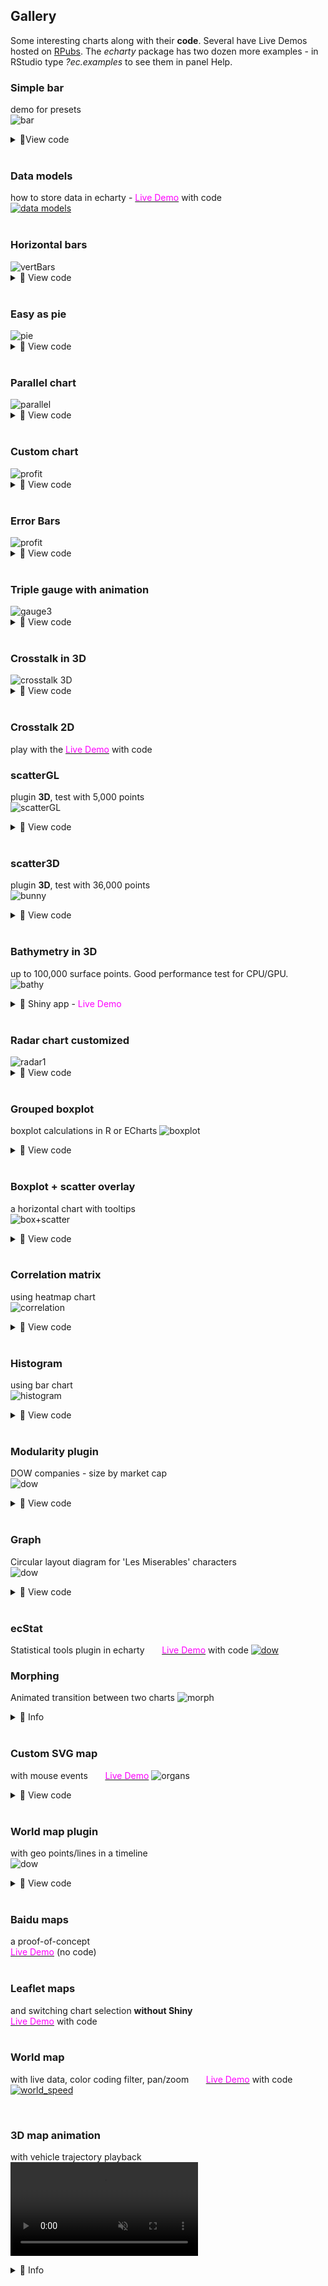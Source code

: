 ## Gallery

 Some interesting charts along with their **code**. Several have Live Demos hosted on [RPubs](https://rpubs.com/echarty). The *echarty* package has two dozen more examples - in RStudio type *?ec.examples* to see them in panel Help.


### Simple bar  
demo for presets  
<img src='img/cb.bar.png' alt='bar' />
<details><summary>🔻View code</summary>

```r
library(echarty); library(dplyr)
library(lubridate)
df <- data.frame(date=as.character(as.Date('2019-12-31') %m+% months(1:13)), 
                 num=runif(13))

#  with presets and df chained
p <- df %>% ec.init(ctype='bar') %>% ec.theme('dark')
p

#  without presets all options are explicitly assigned
p <- ec.init(preset=FALSE) %>% ec.theme('dark')
p$x$opts <- list(
  yAxis = list(show=TRUE),
  xAxis = list(type = 'category', 
               axisLabel = list(interval=0, rotate=45)
               #, axisTick=list(alignWithLabel=TRUE)
          ),
  series = list(list(
    type='bar', data=ec.data(df, 'values', FALSE)))
)
p

```
</details>
<br />  

### Data models 
how to store data in echarty - 
[<span style="color:magenta">Live Demo</span>](https://rpubs.com/echarty/data-models) with code  
<a href='https://rpubs.com/echarty/data-models' target=_blank> <img src='img/cb-datam.png' alt='data models' /></a>
<br><br>

### Horizontal bars
<img src='img/cb-33.png' alt='vertBars' />
<details><summary>🔻 View code</summary>

```r
library(echarty); library(dplyr)
df <- Orange %>% mutate(Tree=as.character(Tree)) %>%
      arrange(Tree) %>% group_by(Tree) %>% group_split()

p <- ec.init(preset=FALSE) %>% ec.theme('dark')
p$x$opts <- list(
  series = lapply(df, function(t) {
    list(type='bar', name=unique(t$Tree), data=t$circumference) }),
  legend = list(show=TRUE),
  xAxis = list(name='tree circumference in mm', nameLocation='center', nameGap=22),
  yAxis = list(data=unique(Orange$age), name='age in days'),
  tooltip = list(formatter='circumference={c} mm')
)
l <- length(p$x$opts$series)
p$x$opts$series[[l]]$name <- paste(p$x$opts$series[[l]]$name, ' trees')
p
```
</details>
<br />

### Easy as pie
<img src='img/cb-0.png' alt='pie' />
<details><summary>🔻 View code</summary>

```r
isl <- data.frame(name=names(islands), value=islands) %>% filter(value>60) %>% arrange(value)

library(echarty)
p <- ec.init()
p$x$opts <- list(
  title = list(text = "Landmasses over 60,000 mi\u00B2", left = 'center'),
  tooltip = list(trigger='item'),
  series = list(type='pie', data=ec.data(isl, 'names')),
  backgroundColor = '#191919')
p
```
</details>
<br />

### Parallel chart
<img src='img/cb-parallel.png' alt='parallel' />
<details><summary>🔻 View code</summary>

```r
p <- iris %>% group_by(Species) %>% 
  ec.init(ctype='parallel') %>% ec.theme('dark-mushroom')
p$x$opts$series <- lapply(p$x$opts$series, function(s) { 
  s$smooth=TRUE; s$lineStyle=list(width=3); s })  # update preset series
p$x$opts$color <- rainbow(10)
p
```
</details>
<br />

### Custom chart
<img src='img/cb-1.png' alt='profit' />
<details><summary>🔻 View code</summary>

```r
# source https://echarts.apache.org/examples/en/editor.html?c=custom-profit
# GUI translated with demo(js2r) with rdata and ritem added

library(echarty); library(dplyr)
data <- list(c(10, 16, 3, "A"), c(16, 18, 15, "B"), c(18, 26, 12, "C"), c(26, 32, 22, "D"), c(32, 56, 7, "E"), c(56, 62, 17, "F"))
colorList <- c("#4f81bd", "#c0504d", "#9bbb59", "#604a7b", "#948a54", "#e46c0b")
rdata <- 1:6 %>% purrr::map(function(x) {
    list(value = data[[x]],
          itemStyle = list(color=colorList[x])) })
ritem <- "function renderItem(params, api) {
    var yValue = api.value(2);
    var start = api.coord([api.value(0), yValue]);
    var size = api.size([api.value(1) - api.value(0), yValue]);
    var style = api.style();

    return {
        type: 'rect',
        shape: {
            x: start[0],
            y: start[1],
            width: size[0],
            height: size[1]
        },
        style: style
    };
}"
p <- ec.init() %>% ec.theme('dark-mushroom')      # only 2 commands used
p$x$opts <- list(
    title = list(text = "Profit", left = "center"),
    tooltip = list(zz = ""),
    xAxis = list(scale = TRUE), yAxis = list(zz = ""),
    series = list(list(type = "custom",
         renderItem = htmlwidgets::JS(ritem),
         label = list(show = TRUE, position = "top"),
         dimensions = list("from", "to", "profit"),
         encode = list(x = list(0, 1), y = 2,
                           tooltip = list(0, 1, 2), itemName = 3),
         data = rdata ))
)
p
```
</details>
<br />

### Error Bars
<img src='img/cb-2.png' alt='profit' />
<details><summary>🔻 View code</summary>

```r
# example by https://github.com/kuzmenkov111
library(echarty)
library(data.table)
library(binom); library(dplyr)
# function for percent and CI calculation
myfun_binom <- function(n,all){
  round((binom::binom.confint(n, all, methods = "wilson", conf.level=0.95)[,c(4:6)])*100,2)
}
#  --- 1. data prep
stackbar <- data.table(Year = c(2010, 2010, 2010, 2011, 2011, 2011, 2012, 2012, 2012, 2013,2013, 2013),
                       Category = c("A", "B", "C", "A", "B", "C", "A", "B", "C", "A", "B", "C"),
                       n = c(10, 20, 30, 30, 20, 10, 11,12,13, 15, 15, 15))
# calculate percent and 95% CI
stackbar <- stackbar[,`:=`(all=sum(n)), by = c("Year")][,c("perc","low","up") := myfun_binom(n,all)]
stackbar <- stackbar %>% mutate(xlbl=paste0(Year,' (N=',all,')'))
stackbar <- stackbar %>% relocate(xlbl,perc)  # move in front as natural X & Y columns
stackbar <- stackbar %>% group_by(Category)   # both ec.init & ecr.ebars need grouped data
#  --- 2. plot
q <- stackbar %>% ec.init(ctype='bar', load='custom') %>%
     ec.theme('dark-mushroom') %>%
     ecr.ebars(stackbar[,c('xlbl','low','up','Category')],    # only columns for x,low,high,category
               hwidth = 9)    # (optional) half-width of err.bar in pixels
#  --- 3. customization
groupColors <- c("#387e78","#eeb422","#d9534f")
q$x$opts$series <- lapply(q$x$opts$series, function(s, i) {
  if (s$type=='bar') {
    s$emphasis <- list(focus = 'series')
    s$color <- groupColors[parent.frame()$i[]]  # iteration hack, for fun only
  }
  else if (s$type=='custom')
    s$color <- 'cyan'
  s
})
q   # customized
```
</details>
<br />

### Triple gauge with animation
<img src='img/cb-5.png' alt='gauge3' />
<details><summary>🔻 View code</summary>

```r
jcode <- "setInterval(function () {
    opts.series[0].data[0].value = (Math.random() * 100).toFixed(2) - 0;
    opts.series[0].data[1].value = (Math.random() * 100).toFixed(2) - 0;
    opts.series[0].data[2].value = (Math.random() * 100).toFixed(2) - 0;
    chart.setOption(opts, true);
}, 2000);"
library(echarty)
p <- ec.init(js=jcode) %>% ec.theme('dark')
p$x$opts <- list(series = list(
    list(type = "gauge", 
    anchor = list(show = TRUE, showAbove = TRUE,
    size = 18, itemStyle = list(color = "#FAC858")), 
    pointer = list(icon = "path://M2.9,0.7L2.9,0.7c1.4,0,2.6,1.2,2.6,2.6v115c0,1.4-1.2,2.6-2.6,2.6l0,0c-1.4,0-2.6-1.2-2.6-2.6V3.3C0.3,1.9,1.4,0.7,2.9,0.7z",
    width = 8, length = "80%", offsetCenter = list(0, "8%")), 
    progress = list(show = TRUE,
      overlap = TRUE, roundCap = TRUE), axisLine = list(roundCap = TRUE), 
    data = list(
      list(value = 20, name = "One", title = list(offsetCenter = list("-40%", "80%")), detail = list(offsetCenter = list("-40%","95%"))), 
      list(value = 40, name = "Two", title = list(offsetCenter = list("0%", "80%")), detail = list(offsetCenter = list("0%", "95%"))), 
      list(value = 60, name = "Three", title = list(offsetCenter = list("40%", "80%")), detail = list(offsetCenter = list("40%","95%")))), 
    title = list(fontSize = 14), detail = list(width = 40, height = 14, fontSize = 14, color = "#fff", backgroundColor = "auto", borderRadius = 3, formatter = "{value}%"))))
p
```
</details>
<br />
<a id='3D'></a>

### Crosstalk in 3D

<img src='img/cb-3.png' alt='crosstalk 3D' />
<details><summary>🔻 View code</summary>

```r
# echarty can highlight 3D points selected by external controls
library(crosstalk); library(DT); library(d3scatter); library(htmltools)
library(echarty); library(dplyr); library(tibble)
sdf <- mtcars %>% rownames_to_column(var='name') %>% relocate(mpg,wt,hp) 
sdf <- SharedData$new(sdf)

p3 <- sdf %>% ec.init(load='3D', 
            title = list(text="3D brush listener")) %>%
            ec.theme('dark-mushroom')
p3$x$opts$series[[1]] <- list(
  type='scatter3D', symbolSize=11,
  itemStyle=list(color = htmlwidgets::JS("function(params){
    let cyl=params.value[4]; return (cyl==4 ? 'RoyalBlue' : cyl==6 ? 'OrangeRed':'green');}") ),
  emphasis = list(focus='self', blurScope='series', itemStyle=list(color='red'))
)

bscols( list(
    d3scatter(sdf, ~mpg, ~wt, ~factor(cyl), width="100%", height=300),br(),
    datatable(sdf, extensions="Scroller", style="bootstrap", class="compact", width="100%",
              options=list(deferRender=TRUE, scrollY=300, scroller=TRUE))
  ),  p3
)
```
</details>
<br />

### Crosstalk 2D
play with the [<span style="color:magenta">Live Demo</span>](https://rpubs.com/echarty/crosstalk) with code 
<br />


### scatterGL
plugin **3D**, test with 5,000 points  
<img src='img/cb-6.png' alt='scatterGL' />
<details><summary>🔻 View code</summary>

```r
# example works also with type='scatter', just ec.data needs to be format='values'
library(echarty); library(tibble)
dim <- 2500   # sample data half-quantity, could be 100x more
slip <- if (dim %% 2) 0.1 else -0.1
setData <- function(offset) {
	t <- tibble(x = runif(dim, max=10),
					y = offset + sin(x) - x * slip * runif(dim))
	round(t,3)
}
sers <- NULL	# two consecutive series, same data shifted vertically
for(i in 0:1) 
	sers <- append(sers, list(
	list(type = 'scatterGL',
		data = ec.data(setData(i), 'dataset', FALSE),
		symbolSize=3, large=TRUE,
		itemStyle=list(opacity=0.4, color=(if (i==0) 'cyan' else 'pink'))
	)
	))
p <- ec.init(load='3D', preset=FALSE)  %>% ec.theme('dark-mushroom') 
p$x$opts <- list(
  xAxis = list(show=TRUE),	  # scatterGL is not 3D, needs 2D axes
  yAxis = list(show=TRUE),
  series = sers,
  dataZoom = list(type='inside',start=50)
)
p
```
</details>
<br />


### scatter3D
plugin **3D**, test with 36,000 points  
<img src='img/cb-7.png' alt='bunny' />
<details><summary>🔻 View code</summary>

```r
library(onion); library(echarty)
data(bunny)
tmp <- as.data.frame(bunny)
p <- tmp %>% ec.init(load='3D') %>% ec.theme('dark-mushroom')
p$x$opts$series[[1]] <- list(type='scatter3D', symbolSize=2)
p$x$opts$visualMap <- list( 
      inRange=list(color = rainbow(10)), calculable=TRUE,
      min=min(tmp$y), max=max(tmp$y), dimension=1)
p
```
</details>
<br />


### Bathymetry in 3D
up to 100,000 surface points. Good performance test for CPU/GPU.  
<img src='img/hawaii3d.png' alt='bathy' />
<details><summary>🔻 Shiny app - <span style="color:magenta">Live Demo</span></summary>

```r
shiny::runGist('https://gist.github.com/helgasoft/121d7d3ff7d292990c3e05cfc1cbf24b')
```
</details>
<br />


### Radar chart customized
<img src='img/cb-8.png' alt='radar1' />
<details><summary>🔻 View code</summary>

```r
data <- data.frame(
  name = c('129511','129519','129525','129520','129138'),
  values = c(12,45,23,50,32), max = rep(60, 5)
)
# build a list for rich formatting
rifo <- lapply(data$name, function(x) { 
  list(height = 30, 
       backgroundColor=list(
  image=paste0('https://image.flaticon.com/icons/png/512/129/',x,'.png')))
}) 
names(rifo) <- data$name

p <- data %>% ec.init(preset=FALSE) %>% ec.theme('dark-mushroom')
p$x$opts$radar <- list(
  indicator = ec.data(data, 'names'),
  name = list(formatter=htmlwidgets::JS("function(value){ return '{'+value+'| }'; }"),
              rich = rifo)
)
p$x$opts$series = list( list(
  type = 'radar',
  data = list(data$values)
))
p
```
</details>
<br />

### Grouped boxplot
boxplot calculations in R or ECharts
<img src='img/cb-9.png' alt='boxplot' />
<details><summary>🔻 View code</summary>

```r
library(echarty); library(dplyr)

# 1) boxplot calculation in R ---------------------

p <- ec.init()
p$x$opts$series <- list(
  list(type='boxplot', name='mpg', data=list(boxplot.stats(mtcars$mpg)$stats)), 
  list(type='boxplot', name='hp',  data=list(boxplot.stats(mtcars$hp)$stats)), 
  list(type='boxplot', name='disp',data=list(boxplot.stats(mtcars$disp)$stats))
)	
p$x$opts$xAxis <- list(type = 'category')
p$x$opts$legend <- list(show=TRUE)
p

# 2) boxplot calculation in ECharts ---------------------
df <- mtcars[,c(1,3,4)] |> mutate(mpg=mpg*10)
p <- ec.init()
p$x$opts$dataset <- list(
  list(source= ec.data(data.frame(t(df)), header=FALSE)),
  list(transform= list(type='boxplot')),
  list(fromDatasetIndex=1, fromTransformResult= 1))
p$x$opts$series <- list(
  list(name= 'boxplot', type= 'boxplot', datasetIndex= 1),
  list(name= 'outlier', type= 'scatter', encode= list(x=1, y=0), datasetIndex= 2)
)
p$x$opts$yAxis <- list(type= 'category', boundaryGap=TRUE)
p$x$opts$legend <- list(show=TRUE)
p

# 3) grouped boxplot in ECharts ---------------------
#    source: https://echarts.apache.org/examples/en/editor.html?c=boxplot-multi

grps <- list()     # data is 3 groups of 18 experiments
for (grp in 1:3) {
	seriesData <- list()
	for (i in 1:18) {
		cate <- runif(10, 1, 200)
		seriesData <- append(seriesData, list(cate))
	}
	grps[[grp]] <- seriesData
}

p <- ec.init() %>% ec.theme('bm', code='{
      "color":["chartreuse","red","cyan"], 
      "grid":{"backgroundColor":"#333"}, 
      "backgroundColor":"#333", 
      "legend":{"textStyle": {"color": "#eeeeee"}} }')
p$x$opts$dataset <- list(
  list(source=grps[[1]]), list(source=grps[[2]]), list(source=grps[[3]]),
  list(fromDatasetIndex=0, transform=list(type='boxplot', config=list(itemNameFormatter='expr {value}'))),
  list(fromDatasetIndex=1, transform=list(type='boxplot', config=list(itemNameFormatter='expr {value}'))),
  list(fromDatasetIndex=2, transform=list(type='boxplot', config=list(itemNameFormatter='expr {value}')))
)
p$x$opts$series[[1]] <- list(type = 'boxplot', datasetIndex=3, name='c1')
p$x$opts$series[[2]] <- list(type = 'boxplot', datasetIndex=4, name='c2')
p$x$opts$series[[3]] <- list(type = 'boxplot', datasetIndex=5, name='c3')
p$x$opts$xAxis <- list(type = 'category', axisLine=list(onZero=FALSE),
  splitArea = list(show=TRUE))
p$x$opts$legend <- list(show=TRUE)
p$x$opts$tooltip <- list(trigger='item')
p$x$opts$dataZoom <- list(list(type='slider',start=50))
p
```
</details>
<br />

<a id='boxplot'></a>
### Boxplot + scatter overlay
a horizontal chart with tooltips  
<img src='img/cb-pumpkin.png' alt='box+scatter' />
<details><summary>🔻 View code</summary>

```r
#' inspired by https://juliasilge.com/blog/giant-pumpkins/
library(tidyverse)
pumpkins_raw <- readr::read_csv("https://raw.githubusercontent.com/rfordatascience/tidytuesday/master/data/2021/2021-10-19/pumpkins.csv")
pumpkins <-
	pumpkins_raw %>%
	separate(id, into = c("year", "type")) %>%
	mutate(across(c(year, weight_lbs), parse_number)) %>% #, ott, place
	filter(type == "P") %>%
	select(country, weight_lbs, year) %>% #, place, ott, gpc_site, year
	mutate(country = fct_lump(country, n = 10) )

tmp <- tidyr::pivot_wider(pumpkins, names_from=year, 
								  values_from=weight_lbs )
for(i in 2013:2016) 
	tmp <- tmp %>% tidyr::unnest_wider(as.character(i), names_repair='unique')

tmp$rmean <- apply(tmp[, -1], 1, function(x) median(unlist(x), na.rm=TRUE))
tmp <- tmp[order(tmp$rmean), ]
rnames <- as.character(tmp$country)
tmp <- as.data.frame(t(within(tmp, rm(country,rmean))))
tt <- lapply(tmp, function(u) unname(na.omit(unlist(u))))
tt <- unname(lapply(tt, c))   # trick to remove attributes
yax <- paste(rnames, collapse="','")   # for Y axis labels
yax <- paste0("function (params) { return ['",yax,"'][params.value]; }")

library(echarty)
p <- ec.init() |> ec.theme('dark-mushroom') |> ec.snip()
p$title <- list(
	list(text="Giant Pumpkins", subtext='inspiration',
		  sublink='https://juliasilge.com/blog/giant-pumpkins/') 
	,list(text=paste(nrow(pumpkins),'records for 2013:2021'), 
			textStyle= list(fontSize= 12), left= '60%', top= '90%' )
)
p$xAxis <- list(name='weigth (lbs)', min=0, 
					 nameLocation='center', nameGap=20)
p$yAxis <- list(
	list(type= 'category'), 
	list(type= 'value', max=11, show=FALSE))
p$dataset <- list(
	list(source= tt),
	list(transform= list(type='boxplot',
				config=list(itemNameFormatter= htmlwidgets::JS(yax))
	)),
	list(fromDatasetIndex= 1, fromTransformResult= 1)
)
p$series <- list(      # use ECharts built-in boxplot
	list(name= 'boxplot', type= 'boxplot', datasetIndex= 1
		  ,color='LightGrey', itemStyle= list(color='DimGray'), 
		  boxWidth=c(13,50) )
)
i <- 0.5
sers <- lapply(p$dataset[[1]]$source, function(xx) {
	yy <- jitter(rep(i, length(xx)), amount=0.2); i <<- i + 1
	xx <- jitter(xx, amount=0.2)
	data <- list()
	for(j in 1:length(xx)) data <- append(data, list(list(xx[j], yy[j])))
	list(name='data', type= 'scatter', data=data, yAxisIndex=1, 
		  symbolSize=3, itemStyle=list(opacity=0.3), color=heat.colors(11)[i-0.5])
})
p$series <- append(p$series, sers)
p$legend <- list(show=TRUE)
p$tooltip <- list(show=TRUE, 
	formatter=htmlwidgets::JS("function(c) { return (c.value[0].toFixed()+' lbs');}"))
ec.snip(p)

```
</details>
<br />

### Correlation matrix
using heatmap chart  
<img src='img/cb-correlation.png' alt='correlation' />
<details><summary>🔻 View code</summary>

```r
library(echarty); library(dplyr)
# prepare and calculate data
mtx <- cor(infert %>% dplyr::mutate(education=as.numeric(education)))
order <- corrplot::corrMatOrder(mtx)
mtx <- mtx[order, order]
df <- as.data.frame(as.table(mtx))
for(i in 1:2) df[,i] <- as.character(df[,i])

# ECharts heatmap expects dataset columns in a certain order: relocate
p <- df %>% relocate(Var2) %>% ec.init(ctype='heatmap') %>% ec.theme('dark')
p$x$opts$title = list(text='Infertility after abortion correlation')
p$x$opts$xAxis$axisLabel <- list(rotate=45)
p$x$opts$visualMap <- list(min=-1, max=1, orient='vertical',left='right'
  ,calculable=TRUE, inRange=list( color=heat.colors(11)) )
p
```
</details>
<br />

### Histogram
using bar chart  
<img src='img/cb-histogram.png' alt='histogram' />
<details><summary>🔻 View code</summary>

```r
library(echarty); library(dplyr)
do.histogram <- function(x, breaks='Sturges') {
  # get histogram data from input 'x'
  histo <- hist(x, plot=FALSE, breaks)
  tmp <- data.frame(x=histo$mids, y=histo$counts)
  tmp
}
p <- do.histogram(rnorm(44)) %>% ec.init(ctype='bar') %>% ec.theme('dark')
p

# with normal distribution line added
hh <- do.histogram(rnorm(44))
p <- hh %>% ec.init(ctype='bar') %>% ec.theme('dark')
nrm <- dnorm(hh$x, mean=mean(hh$x), sd=sd(hh$x))  # normal distribution
p$x$opts$xAxis <- list(list(show=TRUE), list(data=c(1:length(nrm))))
p$x$opts$yAxis <- list(list(show=TRUE), list(show=TRUE))
p$x$opts$series <- append(p$x$opts$series, 
  list(list(type='line', data=nrm, xAxisIndex=1, yAxisIndex=1, color='yellow')))
p

# same with timeline
hh <- data.frame()
for(i in 1:5) {
  tmp <- do.histogram(rnorm(44)) %>% mutate(time=rep(i,n()))
  hh <- rbind(hh, tmp)
}
p <- hh %>% group_by(time) %>% 
  ec.init(tl.series=list(type='bar', encode=list(x='x',y='y'))) %>% 
  ec.theme('dark')
p
```
</details>
<br />


### Modularity plugin
DOW companies - size by market cap<br />
<img src='img/cb-10.png' alt='dow' />
<details><summary>🔻 View code</summary>

```r
# click and drag items to see auto-rearrange effect
library(echarty); library(dplyr)
tmp <- jsonlite::fromJSON('https://quote.cnbc.com/quote-html-webservice/quote.htm?noform=1&partnerId=2&fund=1&exthrs=0&output=json&symbolType=issue&symbols=55991|44503|36276|56858|70258|1607179|84090|142105|145043|148633|151846|167459|174239|178782|174614|197606|202757|205141|205778|212856|228324|260531|277095|81364|283359|10808544|283581|286571|89999|522511530&requestMethod=extended')
df <- tmp$ExtendedQuoteResult$ExtendedQuote$QuickQuote
wt <- data.frame(tic=df$symbol, name=df$altName, bn=NA, size=NA, 
      mcap = df$FundamentalData$mktcapView, 
      rev = df$FundamentalData$revenuettm)
wt$bn <- round(as.numeric(gsub('M','',wt$mcap, fixed=TRUE))/1000,1) # mkt.cap
bnMax <- max(wt$bn)
wt$size <- 30 + wt$bn/bnMax * 140   # size 30 to 140 px depending on mkt.cap
  
p <- ec.init(load='gmodular'); 
p$x$opts <- list(
  title=list(text='DOW 2021',x='center',y='bottom',
    backgroundColor='rgba(0,0,0,0)',borderColor='#ccc',    
    borderWidth=0,padding=5,itemGap=10, 
    textStyle=list(fontSize=18,fontWeight='bolder',color='#eee'),subtextStyle=list(color='#aaa')),
  backgroundColor='#000',
  animationDurationUpdate = "function(idx) list(return idx * 100; )",
  animationEasingUpdate = 'bounceIn',
  series = list(list(
    type='graph', layout='force', 
    force=list(repulsion=250,edgeLength=10),
    modularity = list(resolution=7, sort=TRUE),
    roam=TRUE, label=list(show=TRUE),
    data = lapply(ec.data(wt, 'names'), function(x)
      list(name = x$tic, lname=x$name, value=x$bn, 
           symbolSize=x$size, draggable=TRUE 
      )) )),
  tooltip = list(formatter= ec.clmn('<b>%@</b><br>%@ bn','lname','value'))
)
p
```
</details>
<br />


### Graph
Circular layout diagram for 'Les Miserables' characters<br />
<img src='img/cb-graph.png' alt='dow' />
<details><summary>🔻 View code</summary>

```r
# https://echarts.apache.org/examples/en/editor.html?c=graph-circular-layout
library(echarty); library(dplyr)
les <- jsonlite::fromJSON('https://echarts.apache.org/examples/data/asset/data/les-miserables.json')
les$categories$name <- as.character(1:9)
p <- ec.init(preset=FALSE, title=list(text='Les Miserables',top='bottom',left='right')) 
p$x$opts$series <- list(list(
  type='graph', layout='circular',
  circular = list(rotateLabel=TRUE),
  nodes = ec.data(les$nodes, 'names'), 
  links = ec.data(les$links, 'names'), 
  categories = ec.data(les$categories, 'names'),
  roam = TRUE, label=list(position='right', formatter='{b}'),
  lineStyle = list(color='source', curveness=0.3)
))
p$x$opts$series[[1]]$nodes <- lapply(p$x$opts$series[[1]]$nodes, function(n) {
  n$label <- list(show=n$symbolSize > 30); n })  # labels for most important
p$x$opts$legend <- list(data=c(les$categories$name), textStyle=list(color='#ccc'))
p$x$opts$tooltip <- list(show=TRUE)
p$x$opts$backgroundColor <- '#191919'
p
```
</details>
<br />


### ecStat
Statistical tools plugin in echarty &nbsp; &nbsp; &nbsp; [<span style="color:magenta">Live Demo</span>](https://rpubs.com/echarty/ecStat) with code 
<a href='https://rpubs.com/echarty/ecStat' target=_blank>
<img src='img/cb-cluster.png' alt='dow' /></a>
<br />


### Morphing
Animated transition between two charts 
<img src='img/morph.gif' alt='morph' /></a>
<details><summary>🔻 Info</summary>
Made with ECharts <a href='https://github.com/100pah/echarts-simple-transform' target=_blank>ecSimpleTransform</a> library and echarty.  

Code up for <a href='https://www.paypal.com/paypalme/helgasoft/19' target=_blank>sale $19</a>, delivered to your Paypal email.
</details>
<br />


<a id='maps'></a>

### Custom SVG map 
with mouse events &nbsp; &nbsp; &nbsp; [<span style="color:magenta">Live Demo</span>](https://rpubs.com/echarty/svg)
<img src='img/cb-12.organs.png' alt='organs' />
<details><summary>🔻 View code</summary>

```r
#' JS source https://echarts.apache.org/examples/en/editor.html?c=geo-organ
#' p$x$opts from original 'options' translated with demo(js2r)
#' p$x$on handlers added manually
#' demo @ https://rpubs.com/echarty/svg
library(echarty); library(dplyr)
url <- 'https://echarts.apache.org/examples/data/asset/geo/Veins_Medical_Diagram_clip_art.svg'
svg <- url %>% readLines(encoding='UTF-8') %>% paste0(collapse="")
p <- ec.init(preset=FALSE) %>% ec.theme('dark-mushroom')
p$x$registerMap <- list(list(mapName='organs', svg=svg))
p$x$on <- list(list(event='mouseover', query=list(seriesIndex=0), 
                    handler=htmlwidgets::JS("function (event) {
  this.dispatchAction({ type: 'highlight', geoIndex: 0, name: event.name }); }") ),
               list(event='mouseout', query=list(seriesIndex=0),
                 handler=htmlwidgets::JS("function (event) {
  this.dispatchAction({ type: 'downplay', geoIndex: 0, name: event.name }); }") )
)
p$x$opts <- list(
  tooltip = list(zz = ""), 
  geo = list(left = 10, right = "50%", map = "organs", selectedMode = "multiple",
             emphasis = list(focus = "self", itemStyle = list(color = NULL), 
                             label = list(position = "bottom", distance = 0, textBorderColor = "#fff", textBorderWidth = 2)),
             blur = list(zz = ""), 
             select = list(itemStyle = list(color = "#b50205"), 
                           label = list(show = FALSE, textBorderColor = "#fff", textBorderWidth = 2))), 
  grid = list(left = "60%", top = "20%", bottom = "20%"), 
  xAxis = list(zz = ""), 
  yAxis = list(data = list("heart", "large-intestine", "small-intestine", "spleen", "kidney", "lung", "liver")), 
  series = list(list(type = "bar", emphasis = list(focus = "self"), 
                     data = list(121, 321, 141, 52, 198, 289, 139))))
p

```
</details>
<br>


### World map plugin
 with geo points/lines in a timeline<br />
<img src='img/cb-11.geo.gif' alt='dow' />
<details><summary>🔻 View code</summary>

```r
# inspired by data from https://github.com/etiennebacher
library(echarty); library(dplyr)
flights <- read.csv('https://raw.githubusercontent.com/plotly/datasets/master/2011_february_aa_flight_paths.csv')
# set first two columns to longitude/latitude as default for ECharts
df <- head(flights) %>% relocate(start_lon,start_lat,end_lon) %>% 
  group_by(airport1) %>% group_split()
# timeline options are individual charts
options <-  lapply(df, function(y) {
  series <- list(
    list(type='scatter', coordinateSystem='geo',
         data = ec.data(y, 'values'), symbolSize = 8),
    list(type='lines', coordinateSystem='geo',
         data = lapply(ec.data(y, 'names'), function(x) 
           list(coords = list(c(x$start_lon, x$start_lat), 
                              c(x$end_lon, x$end_lat)))
         ),
         lineStyle = list(curveness=0.3, width=2, color='red') )
  )
  list(title=list(text=unique(y$airport1), top=30),
       backgroundColor = '#191919',
       geo = list(map="world", roam=TRUE, center=c(-97.0372, 32.89595), zoom=4), 
       series = series)
})

p <- ec.init(preset=FALSE, load='world')
# timeline labels need to match option titles
p$x$opts$timeline <- list(data=unlist(lapply(options, 
      function(x) x$title$text)), axisType='category')
p$x$opts$options <- options
p
```
</details>
<br />


### Baidu maps 
a proof-of-concept   
[<span style="color:magenta">Live Demo</span>](https://rpubs.com/echarty/bmap) (no code)  
<br />

### Leaflet maps
and switching chart selection **without Shiny**  
[<span style="color:magenta">Live Demo</span>](https://rpubs.com/echarty/mapjs) with code
<br /><br />

### World map
with live data, color coding filter, pan/zoom  &nbsp; &nbsp; &nbsp; 
[<span style="color:magenta">Live Demo</span>](https://rpubs.com/echarty/inet) with code  
[<img src='img/cb-speed.png' alt='world_speed' />](https://rpubs.com/echarty/inet)

<br />

### 3D map animation
with vehicle trajectory playback
<video id="video1" preload="auto" loop="loop" 
		src="img/amap.mp4" type="video/mp4" muted="muted" controls>
		Your browser does not support the video tag.
</video>
<details><summary>🔻 Info</summary>
Made with ECharts <a href='https://github.com/plainheart/echarts-extension-amap' target=_blank>Amap extension</a> library and echarty.   

More JavaScript than R for now, with plans to translate more in R. Playback On/Off controlled by mouse button on top.  
Code up for <a href='https://www.paypal.com/paypalme/helgasoft/19' target=_blank>sale $19</a>, delivered to your Paypal email.
</details>
<br />
